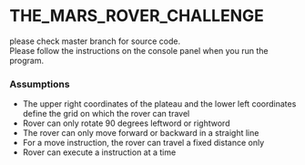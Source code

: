 # THE_MARS_ROVER_CHALLENGE

please check master branch for source code.<br>
Please follow the instructions on the console panel when you run the program.

<h3>Assumptions</h3>
  <ul>
  <li>The upper right coordinates of the plateau and the lower left coordinates define the grid on which the rover can travel</li>
  <li>Rover can only rotate 90 degrees leftword or rightword</li>
  <li>The rover can only move forward or backward in a straight line</li>
  <li>For a move instruction, the rover can travel a fixed distance only</li>
  <li>Rover can execute a instruction at a time</li>
  </ul>


